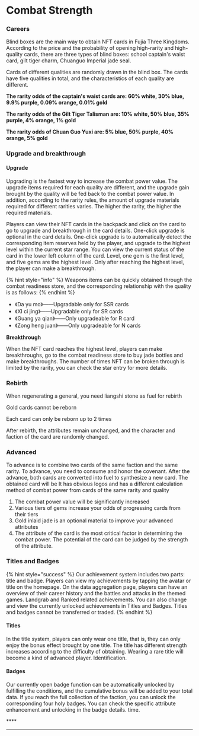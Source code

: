 # Combat Strength

### Careers

Blind boxes are the main way to obtain NFT cards in Fujia Three Kingdoms. According to the price and the probability of opening high-rarity and high-quality cards, there are three types of blind boxes: school captain's waist card, gilt tiger charm, Chuanguo Imperial jade seal.

Cards of different qualities are randomly drawn in the blind box. The cards have five qualities in total, and the characteristics of each quality are different.

**The rarity odds of the captain's waist cards are: 60% white, 30% blue, 9.9% purple, 0.09% orange, 0.01% gold**

**The rarity odds of the Gilt Tiger Talisman are: 10% white, 50% blue, 35% purple, 4% orange, 1% gold**

**The rarity odds of Chuan Guo Yuxi are: 5% blue, 50% purple, 40% orange, 5% gold**



### Upgrade and breakthrough

#### Upgrade

Upgrading is the fastest way to increase the combat power value. The upgrade items required for each quality are different, and the upgrade gain brought by the quality will be fed back to the combat power value. In addition, according to the rarity rules, the amount of upgrade materials required for different rarities varies. The higher the rarity, the higher the required materials.

Players can view their NFT cards in the backpack and click on the card to go to upgrade and breakthrough in the card details. One-click upgrade is optional in the card details. One-click upgrade is to automatically detect the corresponding item reserves held by the player, and upgrade to the highest level within the current star range. You can view the current status of the card in the lower left column of the card. Level, one gem is the first level, and five gems are the highest level. Only after reaching the highest level, the player can make a breakthrough.

{% hint style="info" %}
Weapons items can be quickly obtained through the combat readiness store, and the corresponding relationship with the quality is as follows:
{% endhint %}

* 《Da yu mo》——Upgradable only for SSR cards
* 《XI ci jing》——Upgradable only for SR cards
* 《Guang ya qian》——Only upgradeable for R card
* 《Zong heng juan》——Only upgradeable for N cards

**Breakthrough**

When the NFT card reaches the highest level, players can make breakthroughs, go to the combat readiness store to buy jade bottles and make breakthroughs. The number of times NFT can be broken through is limited by the rarity, you can check the star entry for more details.



### Rebirth

When regenerating a general, you need liangshi stone as fuel for rebirth

Gold cards cannot be reborn

Each card can only be reborn up to 2 times

After rebirth, the attributes remain unchanged, and the character and faction of the card are randomly changed.



### Advanced

To advance is to combine two cards of the same faction and the same rarity. To advance, you need to consume and honor the covenant. After the advance, both cards are converted into fuel to synthesize a new card. The obtained card will be It has obvious logos and has a different calculation method of combat power from cards of the same rarity and quality

1. The combat power value will be significantly increased
2. Various tiers of gems increase your odds of progressing cards from their tiers
3. Gold inlaid jade is an optional material to improve your advanced attributes
4. The attribute of the card is the most critical factor in determining the combat power. The potential of the card can be judged by the strength of the attribute.

### Titles and Badges

{% hint style="success" %}
Our achievement system includes two parts: title and badge. Players can view my achievements by tapping the avatar or title on the homepage. On the data aggregation page, players can have an overview of their career history and the battles and attacks in the themed games. Landgrab and Ranked related achievements. You can also change and view the currently unlocked achievements in Titles and Badges. Titles and badges cannot be transferred or traded.
{% endhint %}

#### Titles

In the title system, players can only wear one title, that is, they can only enjoy the bonus effect brought by one title. The title has different strength increases according to the difficulty of obtaining. Wearing a rare title will become a kind of advanced player. Identification.

#### Badges

Our currently open badge function can be automatically unlocked by fulfilling the conditions, and the cumulative bonus will be added to your total data. If you reach the full collection of the faction, you can unlock the corresponding four holy badges. You can check the specific attribute enhancement and unlocking in the badge details. time.

&#x20;****&#x20;

&#x20;

****

